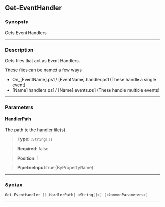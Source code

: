 
Get-EventHandler
----------------
### Synopsis
Gets Event Handlers

---
### Description

Gets files that act as Event Handlers.

These files can be named a few ways:

* On_[EventName].ps1  / [EventName].handler.ps1 (These handle a single event)
* [Name].handlers.ps1 / [Name].events.ps1       (These handle multiple events)

---
### Parameters
#### **HandlerPath**

The path to the handler file(s)



> **Type**: ```[String[]]```

> **Required**: false

> **Position**: 1

> **PipelineInput**:true (ByPropertyName)



---
### Syntax
```PowerShell
Get-EventHandler [[-HandlerPath] <String[]>] [<CommonParameters>]
```
---


